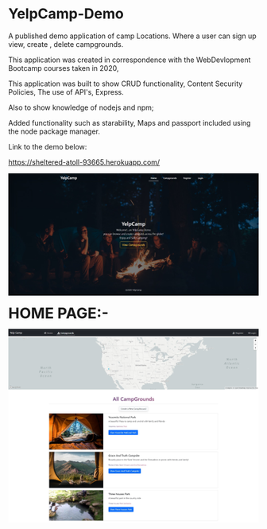 # YelpCamp-Demo

A published demo application of camp Locations. Where a user can sign up view, create , delete campgrounds.

This application was created in correspondence with the WebDevlopment Bootcamp courses taken in 2020, 

This application was built to show CRUD functionality, Content Security Policies, The use of API's, Express.

Also to show knowledge of nodejs and npm;

Added functionality such as starability, Maps and passport included using the node package manager.

Link to the demo below:

https://sheltered-atoll-93665.herokuapp.com/

<a href="https://sheltered-atoll-93665.herokuapp.com/"><img src="./YelpCamp.png" /></a>



<strong style="font-size:30px">HOME PAGE:-</strong>

<a href="https://sheltered-atoll-93665.herokuapp.com/campgrounds"><img src="./yelp.png" /></a>
